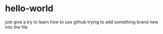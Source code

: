 # hello-world
just give a try to learn how to use github
trying to add something brand new into the file
